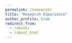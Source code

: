 ```yaml
---
permalink: /research/
title: "Research Experience"
author_profile: true
redirect_from:
  - /about/
  - /about.html
---
```

